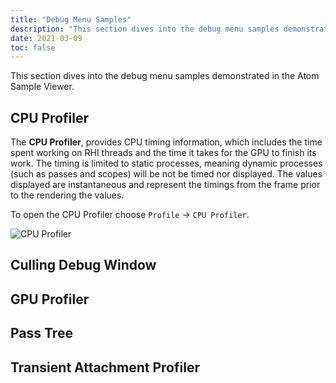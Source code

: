 ```yaml
---
title: "Debug Menu Samples"
description: "This section dives into the debug menu samples demonstrated in the Atom Sample Viewer."
date: 2021-03-09
toc: false
---  
```

  
This section dives into the debug menu samples demonstrated in the Atom Sample Viewer. 

## CPU Profiler
The **CPU Profiler**, provides CPU timing information, which includes the time spent working on RHI threads and the time it takes for the GPU to finish its work. The timing is limited to static processes, meaning dynamic processes (such as passes and scopes) will be not be timed nor displayed. The values displayed are instantaneous and represent the timings from the frame prior to the rendering the values. 

To open the CPU Profiler choose `Profile` &rarr; `CPU Profiler`.

![CPU Profiler](/images/atom-guide/atom-sample-viewer/cpu-profiler.jpg)

## Culling Debug Window

## GPU Profiler

## Pass Tree

## Transient Attachment Profiler
